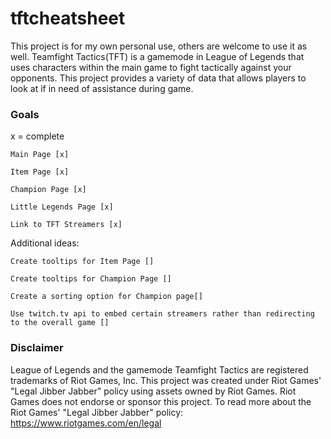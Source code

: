 # tftcheatsheet

This project is for my own personal use, others are welcome to use it as well. Teamfight Tactics(TFT) is a gamemode in League of
Legends that uses characters within the main game to fight tactically against your opponents. This project provides a variety of data that
allows players to look at if in need of assistance during game.

### Goals

x = complete

```
Main Page [x]

Item Page [x]

Champion Page [x]

Little Legends Page [x]

Link to TFT Streamers [x]
```
Additional ideas:
```
Create tooltips for Item Page []

Create tooltips for Champion Page []

Create a sorting option for Champion page[]

Use twitch.tv api to embed certain streamers rather than redirecting to the overall game []
```

### Disclaimer

League of Legends and the gamemode Teamfight Tactics are registered trademarks of Riot Games, Inc. This project was created under Riot Games' "Legal Jibber Jabber" policy using assets owned by Riot Games.  Riot Games does not endorse or sponsor this project. To read more about the Riot Games' "Legal Jibber Jabber" policy: https://www.riotgames.com/en/legal

